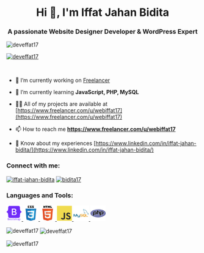 <h1 align="center">Hi 👋, I'm Iffat Jahan Bidita</h1>
<h3 align="center">A passionate Website Designer Developer & WordPress Expert</h3>

<p align="left"> <img src="https://komarev.com/ghpvc/?username=deveffat17&label=Profile%20views&color=0e75b6&style=flat" alt="deveffat17" /> </p>

<p align="left"> <a href="https://github.com/ryo-ma/github-profile-trophy"><img src="https://github-profile-trophy.vercel.app/?username=deveffat17" alt="deveffat17" /></a> </p>

<p align="left"> <a href="https://twitter.com/" target="blank"><img src="https://img.shields.io/twitter/follow/?logo=twitter&style=for-the-badge" alt="" /></a> </p>

- 🔭 I’m currently working on [Freelancer](https://www.freelancer.com/u/webiffat17)

- 🌱 I’m currently learning **JavaScript, PHP, MySQL**

- 👨‍💻 All of my projects are available at [https://www.freelancer.com/u/webiffat17](https://www.freelancer.com/u/webiffat17)

- 📫 How to reach me **https://www.freelancer.com/u/webiffat17**

- 📄 Know about my experiences [https://www.linkedin.com/in/iffat-jahan-bidita/](https://www.linkedin.com/in/iffat-jahan-bidita/)

<h3 align="left">Connect with me:</h3>
<p align="left">
<a href="https://linkedin.com/in/iffat-jahan-bidita" target="blank"><img align="center" src="https://raw.githubusercontent.com/rahuldkjain/github-profile-readme-generator/master/src/images/icons/Social/linked-in-alt.svg" alt="iffat-jahan-bidita" height="30" width="40" /></a>
<a href="https://fb.com/bidita17" target="blank"><img align="center" src="https://raw.githubusercontent.com/rahuldkjain/github-profile-readme-generator/master/src/images/icons/Social/facebook.svg" alt="bidita17" height="30" width="40" /></a>
</p>

<h3 align="left">Languages and Tools:</h3>
<p align="left"> <a href="https://getbootstrap.com" target="_blank" rel="noreferrer"> <img src="https://raw.githubusercontent.com/devicons/devicon/master/icons/bootstrap/bootstrap-plain-wordmark.svg" alt="bootstrap" width="40" height="40"/> </a> <a href="https://www.w3schools.com/css/" target="_blank" rel="noreferrer"> <img src="https://raw.githubusercontent.com/devicons/devicon/master/icons/css3/css3-original-wordmark.svg" alt="css3" width="40" height="40"/> </a> <a href="https://www.w3.org/html/" target="_blank" rel="noreferrer"> <img src="https://raw.githubusercontent.com/devicons/devicon/master/icons/html5/html5-original-wordmark.svg" alt="html5" width="40" height="40"/> </a> <a href="https://developer.mozilla.org/en-US/docs/Web/JavaScript" target="_blank" rel="noreferrer"> <img src="https://raw.githubusercontent.com/devicons/devicon/master/icons/javascript/javascript-original.svg" alt="javascript" width="40" height="40"/> </a> <a href="https://www.mysql.com/" target="_blank" rel="noreferrer"> <img src="https://raw.githubusercontent.com/devicons/devicon/master/icons/mysql/mysql-original-wordmark.svg" alt="mysql" width="40" height="40"/> </a> <a href="https://www.php.net" target="_blank" rel="noreferrer"> <img src="https://raw.githubusercontent.com/devicons/devicon/master/icons/php/php-original.svg" alt="php" width="40" height="40"/> </a> </p>

<p><img align="left" src="https://github-readme-stats.vercel.app/api/top-langs?username=deveffat17&show_icons=true&locale=en&layout=compact" alt="deveffat17" /></p>

<p>&nbsp;<img align="center" src="https://github-readme-stats.vercel.app/api?username=deveffat17&show_icons=true&locale=en" alt="deveffat17" /></p>

<p><img align="center" src="https://github-readme-streak-stats.herokuapp.com/?user=deveffat17&" alt="deveffat17" /></p>
